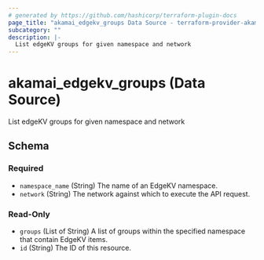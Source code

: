 ```yaml
---
# generated by https://github.com/hashicorp/terraform-plugin-docs
page_title: "akamai_edgekv_groups Data Source - terraform-provider-akamai"
subcategory: ""
description: |-
  List edgeKV groups for given namespace and network
---
```


# akamai_edgekv_groups (Data Source)

List edgeKV groups for given namespace and network



<!-- schema generated by tfplugindocs -->
## Schema

### Required

- `namespace_name` (String) The name of an EdgeKV namespace.
- `network` (String) The network against which to execute the API request.

### Read-Only

- `groups` (List of String) A list of groups within the specified namespace that contain EdgeKV items.
- `id` (String) The ID of this resource.
